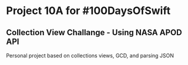 # Project 10A for #100DaysOfSwift

## Collection View Challange - Using NASA APOD API

Personal project based on collections views, GCD, and parsing JSON
